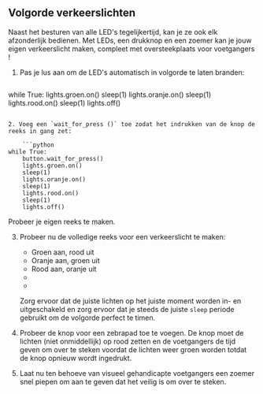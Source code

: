 ## Volgorde verkeerslichten

Naast het besturen van alle LED's tegelijkertijd, kan je ze ook elk afzonderlijk bedienen. Met LEDs, een drukknop en een zoemer kan je jouw eigen verkeerslicht maken, compleet met oversteekplaats voor voetgangers !

1. Pas je lus aan om de LED's ​​automatisch in volgorde te laten branden:
    
    ```python
while True:
    lights.groen.on()
    sleep(1)
    lights.oranje.on()
    sleep(1)
    lights.rood.on()
    sleep(1)
    lights.off()
```

2. Voeg een `wait_for_press ()` toe zodat het indrukken van de knop de reeks in gang zet:
    
    ```python
while True:
    button.wait_for_press()
    lights.groen.on()
    sleep(1)
    lights.oranje.on()
    sleep(1)
    lights.rood.on()
    sleep(1)
    lights.off()
```

Probeer je eigen reeks te maken.

3. Probeer nu de volledige reeks voor een verkeerslicht te maken:
    
    - Groen aan, rood uit
    - Oranje aan, groen uit
    - Rood aan, oranje uit
    - 
    - 
    
    Zorg ervoor dat de juiste lichten op het juiste moment worden in- en uitgeschakeld en zorg ervoor dat je steeds de juiste `sleep` periode gebruikt om de volgorde perfect te timen.

4. Probeer de knop voor een zebrapad toe te voegen. De knop moet de lichten (niet onmiddellijk) op rood zetten en de voetgangers de tijd geven om over te steken voordat de lichten weer groen worden totdat de knop opnieuw wordt ingedrukt.

5. Laat nu ten behoeve van visueel gehandicapte voetgangers een zoemer snel piepen om aan te geven dat het veilig is om over te steken.